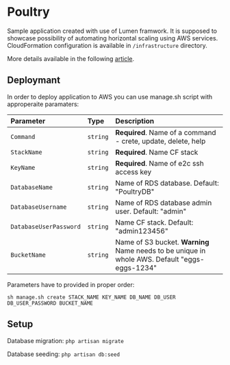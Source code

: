 # Poultry

Sample application created with use of Lumen framwork. It is supposed to showcase possibility of automating horizontal scaling using AWS services. CloudFormation configuration is available in `/infrastructure` directory.

More details available in the following [article](https://medium.com/@j.kapuscik2/autoscale-your-website-in-5-minutes-or-less-3c47f6483b72).

## Deploymant 

In order to deploy application to AWS you can use manage.sh script with approperaite paramaters:

| Parameter | Type | Description |
| :--- | :--- | :--- |
| `Command` | `string` | **Required**. Name of a command - crete, update, delete, help |
| `StackName` | `string` | **Required**. Name CF stack |
| `KeyName` | `string` | **Required**. Name of e2c ssh access key |
| `DatabaseName` | `string` | Name of RDS database. Default: "PoultryDB" |
| `DatabaseUsername` | `string` | Name of RDS database admin user. Default: "admin" |
| `DatabaseUserPassword` | `string` | Name CF stack. Default: "admin123456" |
| `BucketName` | `string` | Name of S3 bucket. **Warning** Name needs to be unique in whole AWS. Default "eggs-eggs-1234" |

Parameters have to provided in proper order:

```
sh manage.sh create STACK_NAME KEY_NAME DB_NAME DB_USER DB_USER_PASSWORD BUCKET_NAME
```

## Setup

Database migration:
`php artisan migrate`

Database seeding:
`php artisan db:seed`
